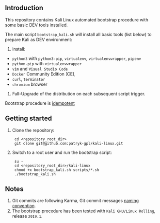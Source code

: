 ## Introduction

This repository contains Kali Linux automated bootstrap procedure with some basic DEV tools installed.

The main script `bootstrap_kali.sh` will install all basic tools (list below) to prepare Kali as DEV environment:

1. Install:
- `python3` with `python3-pip`, `virtualenv`, `virtualenvwrapper`, `pipenv`
- `python-pip` with `virtualenvwrapper`
- `vim` and `Visual Studio Code`
- `Docker` Community Edition (CE),
- `curl`, `terminator`
- `chromium` browser
1. Full-Upgrade of the distribution on each subsequent script trigger.

Bootstrap procedure is [idempotent](https://whatis.techtarget.com/definition/idempotence)


## Getting started

1. Clone the repository:

        cd <repository_root_dir>
        git clone git@github.com:patryk-gpl/kali-linux.git

2. Switch to a root user and run the bootstrap script:

        su -
        cd <repository_root_dir>/kali-linux
        chmod +x bootstrap_kali.sh scripts/*.sh
        ./bootstrap_kali.sh

## Notes

1. Git commits are following Karma, Git commit messages [naming convention](http://karma-runner.github.io/3.0/dev/git-commit-msg.html).
2. The bootstrap procedure has been tested with `Kali GNU/Linux Rolling`, release `2019.1`.